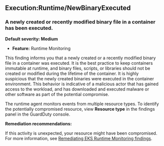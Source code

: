 Execution:Runtime/NewBinaryExecuted
-----------------------------------


### A newly created or recently modified binary file in a container has been executed.


**Default severity: Medium**


 * **Feature:** Runtime Monitoring

This finding informs you that a newly created or a recently modified binary file in a container was executed. It is the best practice to keep containers immutable at runtime, and binary files, scripts, or libraries should not be created or modified during the lifetime of the container. It is highly suspicious that the newly created binaries were executed in the container environment. This behavior is indicative of a malicious actor that has gained access to the workload, and has downloaded and executed malware or other software as part of the potential compromise.


The runtime agent monitors events from multiple resource types. To identify the potentially compromised resource, view **Resource type** in the findings panel in the GuardDuty console.


**Remediation recommendations:**


If this activity is unexpected, your resource might have been compromised. For more information, see [Remediating EKS Runtime Monitoring findings](https://docs.aws.amazon.com/guardduty/latest/ug/guardduty-remediate-eks-runtime-monitoring.html).

